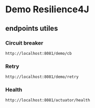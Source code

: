 # Demo Resilience4J

## endpoints utiles

### Circuit breaker

```
http://localhost:8081/demo/cb
```

### Retry

```
http://localhost:8081/demo/retry
```


### Health

```
http://localhost:8081/actuator/health
```